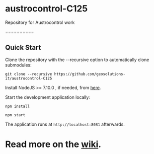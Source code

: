 # austrocontrol-C125

Repository for Austrocontrol work

==========

Quick Start
------------

Clone the repository with the --recursive option to automatically clone submodules:

`git clone --recursive https://github.com/geosolutions-it/austrocontrol-C125`

Install NodeJS >= 7.10.0 , if needed, from [here](https://nodejs.org/en/download/releases/).

Start the development application locally:

`npm install`

`npm start`

The application runs at `http://localhost:8081` afterwards.

Read more on the [wiki](https://github.com/geosolutions-it/austrocontrol-C125/wiki).
=======
